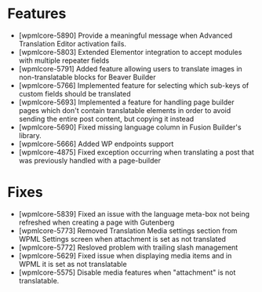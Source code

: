 # Features
* [wpmlcore-5890] Provide a meaningful message when Advanced Translation Editor activation fails.
* [wpmlcore-5803] Extended Elementor integration to accept modules with multiple repeater fields
* [wpmlcore-5791] Added feature allowing users to translate images in non-translatable blocks for Beaver Builder
* [wpmlcore-5766] Implemented feature for selecting which sub-keys of custom fields should be translated
* [wpmlcore-5693] Implemented a feature for handling page builder pages which don't contain translatable elements in order to avoid sending the entire post content, but copying it instead
* [wpmlcore-5690] Fixed missing language column in Fusion Builder's library.
* [wpmlcore-5666] Added WP endpoints support
* [wpmlcore-4875] Fixed exception occurring when translating a post that was previously handled with a page-builder

# Fixes
* [wpmlcore-5839] Fixed an issue with the language meta-box not being refreshed when creating a page with Gutenberg
* [wpmlcore-5773] Removed Translation Media settings section from WPML Settings screen when attachment is set as not translated
* [wpmlcore-5772] Resloved problem with trailing slash management
* [wpmlcore-5629] Fixed issue when displaying media items and in WPML it is set as not translatable
* [wpmlcore-5575] Disable media features when "attachment" is not translatable.
